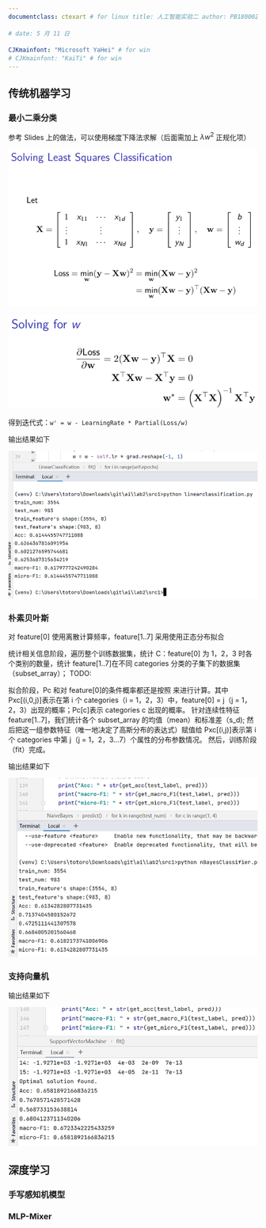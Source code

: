 ```yaml
---
documentclass: ctexart # for linux title: 人工智能实验二 author: PB18000221 袁一玮

# date: 5 月 11 日

CJKmainfont: "Microsoft YaHei" # for win
# CJKmainfont: "KaiTi" # for win
---
```


## 传统机器学习

### 最小二乘分类

参考 Slides 上的做法，可以使用梯度下降法求解（后面需加上 $\lambda w^2$ 正规化项）

![1.1](fig/1.1.png)

![1.2](fig/1.2.png)

得到迭代式：`w' = w - LearningRate * Partial(Loss/w)`

输出结果如下

![1.out](fig/1.out.png)

### 朴素贝叶斯

对 feature[0] 使用离散计算频率，feature[1..7] 采用使用正态分布拟合

统计相关信息阶段，遍历整个训练数据集，统计 C：feature[0] 为 1，2，3 时各个类别的数量，统计 feature[1..7]在不同 categories 分类的子集下的数据集（subset_array）；
TODO:

拟合阶段，Pc 和对 feature[0]的条件概率都还是按照 来进行计算。其中 Pxc[(i,0,j)]表示在第 i 个 categories（i = 1，2，3）中，feature[0] = j（j = 1，2，3）出现的概率；Pc[c]表示 categories c 出现的概率。
针对连续性特征 feature[1..7]，我们统计各个 subset_array 的均值（mean）和标准差（s_d); 然后把这一组参数特征（唯一地决定了高斯分布的表达式）赋值给 Pxc[(i,j)]表示第 i 个 categories 中第 j（j = 1，2，3...7）个属性的分布参数情况。 然后，训练阶段（fit）完成。

输出结果如下

![2.out](fig/2.out.png)

### 支持向量机

输出结果如下

![3.out](fig/3.out.png)

## 深度学习

### 手写感知机模型

### MLP-Mixer
